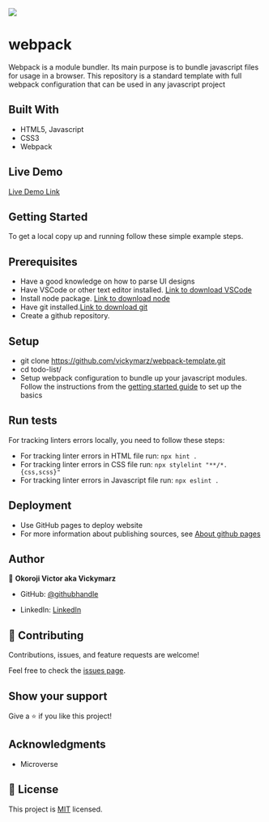 ![](https://img.shields.io/badge/Microverse-blueviolet)

# webpack

Webpack is a module bundler. Its main purpose is to bundle javascript files for usage in a browser.
This repository is a standard template with full webpack configuration that can be used in any javascript project

## Built With

- HTML5, Javascript
- CSS3
- Webpack

## Live Demo

[Live Demo Link](https://vickymarz.github.io/webpack-template/)

## Getting Started

To get a local copy up and running follow these simple example steps.

## Prerequisites

- Have a good knowledge on how to parse UI designs
- Have VSCode or other text editor installed. [Link to download VSCode](https://code.visualstudio.com/download)
- Install node package. [Link to download node](https://nodejs.org/en/download/)
- Have git installed.[Link to download git](https://git-scm.com/downloads)
- Create a github repository.

## Setup

- git clone https://github.com/vickymarz/webpack-template.git
- cd todo-list/
- Setup webpack configuration to bundle up your javascript modules. Follow the instructions from the [getting started guide](https://webpack.js.org/guides/getting-started/#basic-setup) to set up the basics

## Run tests

For tracking linters errors locally, you need to follow these steps:

- For tracking linter errors in HTML file run:
  `npx hint .`
- For tracking linter errors in CSS file run:
  `npx stylelint "**/*.{css,scss}"`
- For tracking linter errors in Javascript file run:
  `npx eslint .`

## Deployment

- Use GitHub pages to deploy website
- For more information about publishing sources, see [About github pages](https://pages.github.com/)

## Author

👤 **Okoroji Victor aka Vickymarz**

- GitHub: [@githubhandle](https://github.com/vickymarz)

- LinkedIn: [LinkedIn](https://www.linkedin.com/in/okoroji-victor-ebube-8791741a0)

## 🤝 Contributing

Contributions, issues, and feature requests are welcome!

Feel free to check the [issues page](../../issues/).

## Show your support

Give a ⭐️ if you like this project!

## Acknowledgments

- Microverse

## 📝 License

This project is [MIT](./MIT.md) licensed.
